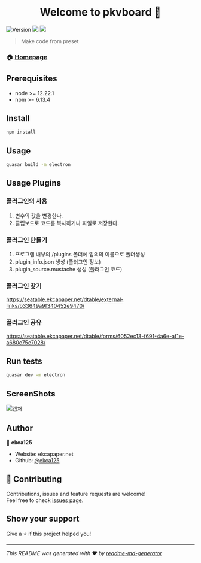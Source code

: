 <h1 align="center">Welcome to pkvboard 👋</h1>
<p>
  <img alt="Version" src="https://img.shields.io/badge/version-2.2.0-blue.svg?cacheSeconds=2592000" />
  <img src="https://img.shields.io/badge/node-%3E%3D%2012.22.1-blue.svg" />
  <img src="https://img.shields.io/badge/npm-%3E%3D%206.13.4-blue.svg" />
</p>

> Make code from preset

### 🏠 [Homepage](https://github.com/ekca125/pkvboard)

## Prerequisites

- node >= 12.22.1
- npm >= 6.13.4

## Install

```sh
npm install
```

## Usage

```sh
quasar build -m electron
```

## Usage Plugins

### 플러그인의 사용
1. 변수의 값을 변경한다.
2. 클립보드로 코드를 복사하거나 파일로 저장한다.

### 플러그인 만들기
1. 프로그램 내부의 /plugins 폴더에 임의의 이름으로 폴더생성
2. plugin_info.json 생성 (플러그인 정보)
3. plugin_source.mustache 생성 (플러그인 코드)

### 플러그인 찾기
https://seatable.ekcapaper.net/dtable/external-links/b33649a9f340452e9470/

### 플러그인 공유
https://seatable.ekcapaper.net/dtable/forms/6052ec13-f691-4a6e-af1e-a680c75e7028/

## Run tests

```sh
quasar dev -m electron
```

## ScreenShots

![캡처](https://user-images.githubusercontent.com/63381869/139259641-d24a5f54-ebda-4f94-a1b3-97d97854bdd3.PNG)

## Author

👤 **ekca125**

* Website: ekcapaper.net
* Github: [@ekca125](https://github.com/ekca125)

## 🤝 Contributing

Contributions, issues and feature requests are welcome!<br />Feel free to check [issues page](https://github.com/ekca125/pkvboard/issues). 

## Show your support

Give a ⭐️ if this project helped you!

***
_This README was generated with ❤️ by [readme-md-generator](https://github.com/kefranabg/readme-md-generator)_

